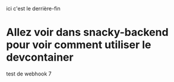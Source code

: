 ici c'est le derrière-fin

# Allez voir dans snacky-backend pour voir comment utiliser le devcontainer

test de webhook 7

